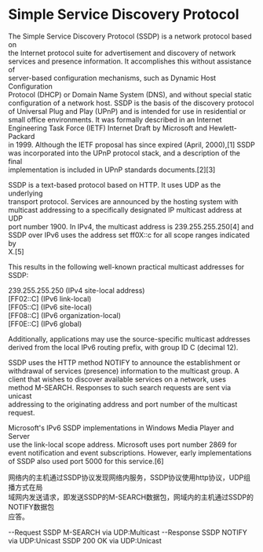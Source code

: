 # Simple Service Discovery Protocol        
The Simple Service Discovery Protocol (SSDP) is a network protocol based on        
the Internet protocol suite for advertisement and discovery of network        
services and presence information. It accomplishes this without assistance of        
server-based configuration mechanisms, such as Dynamic Host Configuration        
Protocol (DHCP) or Domain Name System (DNS), and without special static        
configuration of a network host. SSDP is the basis of the discovery protocol        
of Universal Plug and Play (UPnP) and is intended for use in residential or        
small office environments. It was formally described in an Internet        
Engineering Task Force (IETF) Internet Draft by Microsoft and Hewlett-Packard        
in 1999. Although the IETF proposal has since expired (April, 2000),[1] SSDP        
was incorporated into the UPnP protocol stack, and a description of the final        
implementation is included in UPnP standards documents.[2][3]        
        
SSDP is a text-based protocol based on HTTP. It uses UDP as the underlying        
transport protocol. Services are announced by the hosting system with        
multicast addressing to a specifically designated IP multicast address at UDP        
port number 1900. In IPv4, the multicast address is 239.255.255.250[4] and        
SSDP over IPv6 uses the address set ff0X::c for all scope ranges indicated by        
X.[5]        
      
This results in the following well-known practical multicast addresses for      
SSDP:      
      
239.255.255.250 (IPv4 site-local address)      
    [FF02::C] (IPv6 link-local)      
    [FF05::C] (IPv6 site-local)      
    [FF08::C] (IPv6 organization-local)      
    [FF0E::C] (IPv6 global)      
      
Additionally, applications may use the source-specific multicast addresses      
derived from the local IPv6 routing prefix, with group ID C (decimal 12).      
      
SSDP uses the HTTP method NOTIFY to announce the establishment or      
withdrawal of services (presence) information to the multicast group. A      
client that wishes to discover available services on a network, uses      
method M-SEARCH. Responses to such search requests are sent via unicast      
addressing to the originating address and port number of the multicast      
request.      
      
Microsoft's IPv6 SSDP implementations in Windows Media Player and Server      
use the link-local scope address. Microsoft uses port number 2869 for      
event notification and event subscriptions. However, early implementations      
of SSDP also used port 5000 for this service.[6]       
    
网络内的主机通过SSDP协议发现网络内服务，SSDP协议使用http协议，UDP组播方式在局    
域网内发送请求，即发送SSDP的M-SEARCH数据包，网域内的主机通过SSDP的NOTIFY数据包    
应答。    
    
<client>  
--Request  
  SSDP M-SEARCH via UDP:Multicast    
  
<server>  
--Response  
  SSDP NOTIFY via UDP:Unicast    
  SSDP 200 OK via UDP:Unicast  
